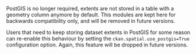 PostGIS is no longer required, extents are not stored in a table with a geometry column
anymore by default. This modules are kept here for backwards compatibility only, and will
be removed in future versions.

Users that need to keep storing dataset extents in PostGIS for some reason can re-enable
this behaviour by setting the `ckan.spatial.use_postgis=True` configuration option.
Again, this feature will be dropped in future versions.
